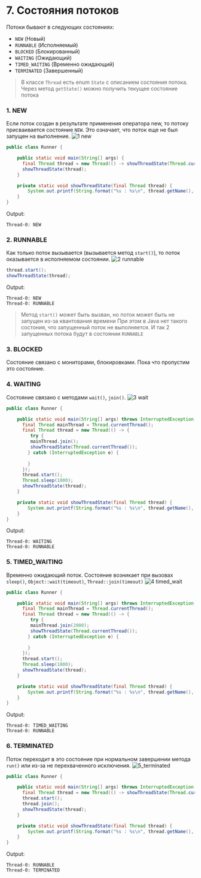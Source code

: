 # 7. Состояния потоков

Потоки бывают в следующих состояниях:
* `NEW` (Новый)
* `RUNNABLE` (Исполняемый)
* `BLOCKED` (Блокированный)
* `WAITING` (Ожидающий)
* `TIMED_WAITING` (Временно ожидающий)
* `TERMINATED` (Завершенный)

> В классе `Thread` есть enum `State` с описанием состояния потока. Через метод `getState()` можно получить 
> текущее состояние потока

### 1. NEW

Если поток создан в результате применения оператора new, то потоку присваивается состояние `NEW`. 
Это означает, что поток еще не был запущен на выполнение.
![1 new](../images/07/1_new.png)

```java
public class Runner {

    public static void main(String[] args) {
      final Thread thread = new Thread(() -> showThreadState(Thread.currentThread()));
      showThreadState(thread);
    }

    private static void showThreadState(final Thread thread) {
        System.out.printf(String.format("%s : %s\n", thread.getName(), thread.getState()));
    }
}
```

Output:
```
Thread-0: NEW
```

### 2. RUNNABLE

Как только поток вызывается (вызывается метод `start()`), то поток оказывается в исполняемом
состоянии.
![2 runnable](../images/07/2_runnable.png)

```java
thread.start();
showThreadState(thread);
```

Output:
```
Thread-0: NEW
Thread-0: RUNNABLE
```

> Метод `start()` может быть вызван, но поток может быть не запущен из-за квантования времени
> При этом в Java нет такого состония, что запущенный поток не выполняется. И так 2 запущенных потока
> будут в состоянии `RUNNABLE`

### 3. BLOCKED

Состояние связано с мониторами, блокировками. Пока что пропустим это состояние.

### 4. WAITING

Состояние связано с методами `wait()`, `join()`. 
![3 wait](../images/07/3_wait.png)

```java
public class Runner {

    public static void main(String[] args) throws InterruptedException {
      final Thread mainThread = Thread.currentThread();
      final Thread thread = new Thread(() -> {
         try {
         mainThread.join();
         showThreadState(Thread.currentThread());
        } catch (InterruptedException e) {
             
        }
      });
      thread.start();
      Thread.sleep(1000);
      showThreadState(thread);
    }

    private static void showThreadState(final Thread thread) {
        System.out.printf(String.format("%s : %s\n", thread.getName(), thread.getState()));
    }
}
```

Output:
```
Thread-0: WAITING
Thread-0: RUNNABLE
```

### 5. TIMED_WAITING

Временно ожидающий поток. Состояние возникает при вызовах `sleep()`, `Object::wait(timeout)`, `Thread::join(timeout)`
![4 timed_wait](../images/07/4_timed_wait.png)

```java
public class Runner {

    public static void main(String[] args) throws InterruptedException {
      final Thread mainThread = Thread.currentThread();
      final Thread thread = new Thread(() -> {
         try {
         mainThread.join(2000);
         showThreadState(Thread.currentThread());
        } catch (InterruptedException e) {
             
        }
      });
      thread.start();
      Thread.sleep(1000);
      showThreadState(thread);
    }

    private static void showThreadState(final Thread thread) {
        System.out.printf(String.format("%s : %s\n", thread.getName(), thread.getState()));
    }
}
```

Output:
```
Thread-0: TIMED_WAITING
Thread-0: RUNNABLE
```

### 6. TERMINATED

Поток переходит в это состояние при нормальном завершении метода `run()` или из-за не перехваченного исключения.
![5_terminated](../images/07/5_terminated.png)

```java
public class Runner {

    public static void main(String[] args) throws InterruptedException {
      final Thread thread = new Thread(() -> showThreadState(Thread.currentThread()));
      thread.start();
      thread.join();
      showThreadState(thread);
    }

    private static void showThreadState(final Thread thread) {
        System.out.printf(String.format("%s : %s\n", thread.getName(), thread.getState()));
    }
}
```

Output:
```
Thread-0: RUNNABLE
Thread-0: TERMINATED
```